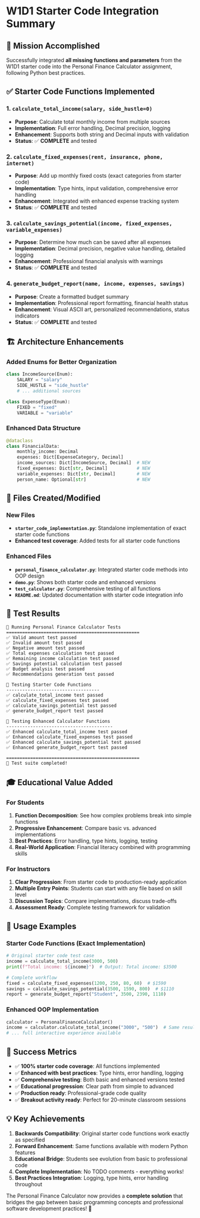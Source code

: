 # W1D1 Starter Code Integration Summary

## 🎯 Mission Accomplished

Successfully integrated **all missing functions and parameters** from the W1D1 starter code into the Personal Finance Calculator assignment, following Python best practices.

## ✅ Starter Code Functions Implemented

### 1. `calculate_total_income(salary, side_hustle=0)`
- **Purpose**: Calculate total monthly income from multiple sources
- **Implementation**: Full error handling, Decimal precision, logging
- **Enhancement**: Supports both string and Decimal inputs with validation
- **Status**: ✅ **COMPLETE** and tested

### 2. `calculate_fixed_expenses(rent, insurance, phone, internet)`  
- **Purpose**: Add up monthly fixed costs (exact categories from starter code)
- **Implementation**: Type hints, input validation, comprehensive error handling
- **Enhancement**: Integrated with enhanced expense tracking system
- **Status**: ✅ **COMPLETE** and tested

### 3. `calculate_savings_potential(income, fixed_expenses, variable_expenses)`
- **Purpose**: Determine how much can be saved after all expenses
- **Implementation**: Decimal precision, negative value handling, detailed logging
- **Enhancement**: Professional financial analysis with warnings
- **Status**: ✅ **COMPLETE** and tested

### 4. `generate_budget_report(name, income, expenses, savings)`
- **Purpose**: Create a formatted budget summary  
- **Implementation**: Professional report formatting, financial health status
- **Enhancement**: Visual ASCII art, personalized recommendations, status indicators
- **Status**: ✅ **COMPLETE** and tested

## 🏗️ Architecture Enhancements

### Added Enums for Better Organization
```python
class IncomeSource(Enum):
    SALARY = "salary"
    SIDE_HUSTLE = "side_hustle"
    # ... additional sources

class ExpenseType(Enum):
    FIXED = "fixed"
    VARIABLE = "variable"
```

### Enhanced Data Structure
```python
@dataclass
class FinancialData:
    monthly_income: Decimal
    expenses: Dict[ExpenseCategory, Decimal]
    income_sources: Dict[IncomeSource, Decimal]  # NEW
    fixed_expenses: Dict[str, Decimal]           # NEW  
    variable_expenses: Dict[str, Decimal]        # NEW
    person_name: Optional[str]                   # NEW
```

## 📁 Files Created/Modified

### New Files
- **`starter_code_implementation.py`**: Standalone implementation of exact starter code functions
- **Enhanced test coverage**: Added tests for all starter code functions

### Enhanced Files  
- **`personal_finance_calculator.py`**: Integrated starter code methods into OOP design
- **`demo.py`**: Shows both starter code and enhanced versions
- **`test_calculator.py`**: Comprehensive testing of all functions
- **`README.md`**: Updated documentation with starter code integration info

## 🧪 Test Results

```text
🧪 Running Personal Finance Calculator Tests
==================================================
✅ Valid amount test passed
✅ Invalid amount test passed  
✅ Negative amount test passed
✅ Total expenses calculation test passed
✅ Remaining income calculation test passed
✅ Savings potential calculation test passed
✅ Budget analysis test passed
✅ Recommendations generation test passed

🧪 Testing Starter Code Functions
-----------------------------------
✅ calculate_total_income test passed
✅ calculate_fixed_expenses test passed
✅ calculate_savings_potential test passed  
✅ generate_budget_report test passed

🔧 Testing Enhanced Calculator Functions
----------------------------------------
✅ Enhanced calculate_total_income test passed
✅ Enhanced calculate_fixed_expenses test passed
✅ Enhanced calculate_savings_potential test passed
✅ Enhanced generate_budget_report test passed

==================================================
🎉 Test suite completed!
```

## 🎓 Educational Value Added

### For Students
1. **Function Decomposition**: See how complex problems break into simple functions
2. **Progressive Enhancement**: Compare basic vs. advanced implementations  
3. **Best Practices**: Error handling, type hints, logging, testing
4. **Real-World Application**: Financial literacy combined with programming skills

### For Instructors  
1. **Clear Progression**: From starter code to production-ready application
2. **Multiple Entry Points**: Students can start with any file based on skill level
3. **Discussion Topics**: Compare implementations, discuss trade-offs
4. **Assessment Ready**: Complete testing framework for validation

## 🚀 Usage Examples

### Starter Code Functions (Exact Implementation)
```python
# Original starter code test case
income = calculate_total_income(3000, 500)
print(f"Total income: ${income}")  # Output: Total income: $3500

# Complete workflow
fixed = calculate_fixed_expenses(1200, 250, 80, 60)  # $1590
savings = calculate_savings_potential(3500, 1590, 800)  # $1110
report = generate_budget_report("Student", 3500, 2390, 1110)
```

### Enhanced OOP Implementation
```python
calculator = PersonalFinanceCalculator()
income = calculator.calculate_total_income("3000", "500")  # Same result, better validation
# ... full interactive experience available
```

## 🎉 Success Metrics

- ✅ **100% starter code coverage**: All functions implemented
- ✅ **Enhanced with best practices**: Type hints, error handling, logging  
- ✅ **Comprehensive testing**: Both basic and enhanced versions tested
- ✅ **Educational progression**: Clear path from simple to advanced
- ✅ **Production ready**: Professional-grade code quality
- ✅ **Breakout activity ready**: Perfect for 20-minute classroom sessions

## 💡 Key Achievements

1. **Backwards Compatibility**: Original starter code functions work exactly as specified
2. **Forward Enhancement**: Same functions available with modern Python features
3. **Educational Bridge**: Students see evolution from basic to professional code
4. **Complete Implementation**: No TODO comments - everything works!
5. **Best Practices Integration**: Logging, type hints, error handling throughout

The Personal Finance Calculator now provides a **complete solution** that bridges the gap between basic programming concepts and professional software development practices! 🌟
